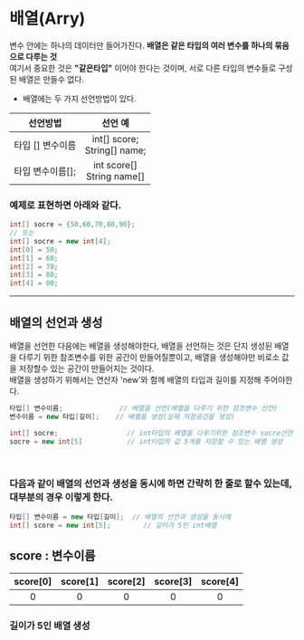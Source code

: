 # 배열(Arry)
변수 안에는 하나의 데이터만 들어가진다.
**배열은 같은 타입의 여러 변수를 하나의 묶음으로 다루는 것**   
여기서 중요한 것은 **"같은타입"** 이어야 한다는 것이며, 서로 다른 타입의 변수들로 구성된 배열은 만들수 없다. 

* 배열에는  두 가지 선언방법이 있다.


선언방법|선언 예|
:-:|:-:|
타입 [] 변수이름|int[] score;<br>String[] name;|
타입 변수이름[];|int score[]<br>String name[]|


###  예제로 표현하면 아래와 같다.
```java
int[] socre = {50,60,70,80,90}; 
// 또는
int[] socre = new int[4];
int[0] = 50;
int[1] = 60;
int[2] = 70;
int[3] = 80;
int[4] = 00;
```
---
## 배열의 선언과 생성
배열을 선언한 다음에는 배열을 생성해야한다, 배열을 선언하는 것은 단지 생성된 배열을 다루기 위한  참조변수를 위한 공간이 만들어질뿐이고, 배열을 생성해야만 비로소 값을 저장할수 있는 공간이 만들어지는 것이다. <br>
배열을 생성하기 위해서는 연산자 'new'와 함께 배열의 타입과 길이를 지정해 주어야한다.
```java
타입[] 변수이름;              // 배열을 선언(배열을 다루기 위한 참조변수 선언)
변수이름 = new 타입[길이];    // 배열을 생성(실제 저장공간을 생성)
```
```java
int[] socre;                 // int타입의 배열을 다루기위한 참조변수 socre선언
socre = new int[5]           // int타입의 값 5개를 저장할 수 있는 배열 생성
```
<br>

### **다음과 같이 배열의 선언과 생성을 동시에 하면 간략히 한 줄로 할수 있는데, 대부분의 경우 이렇게 한다.**
```java
타입[] 변수이름 = new 타입[길이];  // 배열의 선언과 생성을 동시에
int[] score = new int[5];        // 길이가 5인 int배열
```

<h2> score : 변수이름</h2> 

score[0]|score[1]|score[2]|score[3]|score[4]
:-:|:-:|:-:|:-:|:-:
0|0|0|0|0

<h3>길이가 5인 배열 생성</h3>
